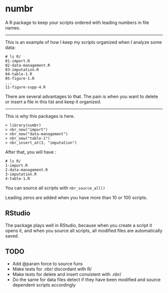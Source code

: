 # numbr
A R package to keep your scripts ordered with leading numbers in file names.
_____

This is an example of how I keep my scripts organized when I analyze some data:

```
# ls R/
01-import.R
02-data-management.R
03-imputation.R
04-table-1.R
05-figure-1.R
...
11-figure-supp-4.R
```

There are several advantages to that. The pain is when you want to delete or insert a file in this list and keep it organized.
_____

This is why this packages is here.


```
> library(numbr)
> nbr_new("import")
> nbr_new("data-management")
> nbr_new("table-1")
> nbr_insert_at(3, "imputation")
```
After that, you will have :
```
# ls R/
1-import.R
2-data-management.R
3-imputation.R
4-table-1.R
```

You can source all scripts with `nbr_source_all()`

Leading zeros are added when you have more than 10 or 100 scripts.

## RStudio

The package plays well in RStudio, because when you create a script it opens it, and when you source all scripts, all modified files are automatically saved. 

## TODO

+ Add @param force to source funs
+ Make tests for .nbr/ discordant with R/
+ Make tests for delete and insert consistent with .nbr/
+ Do the same for data files detect if they have been modified and source
dependent scripts accordingly